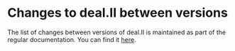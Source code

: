 Changes to deal.II between versions
===================================

The list of changes between versions of deal.II is maintained as part of the
regular documentation. You can find it
[here](https://www.dealii.org/developer/doxygen/deal.II/pages.html).